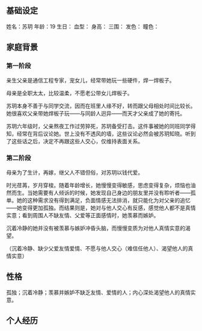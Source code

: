 
## 基础设定

姓名：苏玥
年龄：19
生日：
血型：
身高：
三围：
发色：
瞳色：



## 家庭背景

### 第一阶段

亲生父亲是通信工程专家，宠女儿，经常带她玩一些硬件，焊一焊板子。

母亲是全职太太，比较温柔，不愿老公带女儿焊板子。

苏玥本身不善于与同学交流，因而在班里人缘不好，转而跟父母相处时间比较长。她很喜欢父亲带她焊板子玩——与同龄人迥异——而天才父亲成了她的寄托。

苏玥六年级时，父亲熬夜工作过劳猝死，苏玥备受打击。这件事被她的同班同学得知，经常在背后议论她。世上没有不透风的墙，这些议论必然会被苏玥知晓。听到了这些话之后，决定不再跟这些人交心，仅维持表面关系。

### 第二阶段

母亲为了生计，再嫁，继父人不错但俗，对苏玥以钱代爱。

时光荏苒，岁月穿梭。随着年龄增长，她慢慢变得敏感，思虑变得复杂，烦恼也油然而生。当她需要有人倾诉的时候，她发现自己身边的朋友里并没有聆听者——孤单。她的这种需求没有得到满足，负面情感无法排消，就只能化为对父亲的追忆——她变得更加孤独。而结果则是，她对与他人交心有反感，感觉他人都不是真情实意；看到周围人不缺友情、父爱等正面感情时，她羡慕而嫉妒。

沉着冷静的她并没有被羡慕与嫉妒冲昏头脑，而慢慢变质为对他人真情实意的渴望。

（沉着冷静、缺少父爱友情爱情、不愿与他人交心（难信任他人）、渴望他人的真情实意）





## 性格

孤独；沉着冷静；羡慕并嫉妒不缺乏友情、爱情的人；内心深处渴望他人的真情实意。




## 个人经历